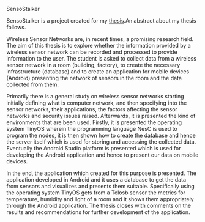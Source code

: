 SensoStalker

SensoStalker is a project created for my <a href="http://nemertes.lis.upatras.gr/jspui//handle/10889/10090">thesis</a>.An abstract about my thesis follows.

Wireless Sensor Networks are, in recent times, a promising research field. The aim of this thesis is to explore whether the information provided by a wireless sensor network can be recorded and processed to provide information to the user. The student is asked to collect data from a wireless sensor network in a room (building, factory), to create the necessary infrastructure (database) and to create an application for mobile devices (Android) presenting the network of sensors in the room and the data collected from them.
 
 Primarily there is a general study on wireless sensor networks starting initially defining what is computer network, and then specifying into the sensor networks, their applications, the factors affecting the sensor networks and security issues raised. Afterwards, it is presented the kind of environments that are been used. Firstly, it is presented the operating system TinyOS wherein the programming language NesC is used to program the nodes, it is then shown how to create the database and hence the server itself which is used for storing and accessing the collected data. Eventually the Android Studio platform is presented which is used for developing the Android application and hence to present our data on mobile devices. 
 
 In the end, the application which created for this purpose is presented. The application developed in Android and it uses a database to get the data from sensors and visualizes and presents them suitable. Specifically using the operating system TinyOS gets from a Telosb sensor the metrics for temperature, humidity and light of a room and it shows them appropriately through the Android application. The thesis closes with comments on the results and recommendations for further development of the application.
